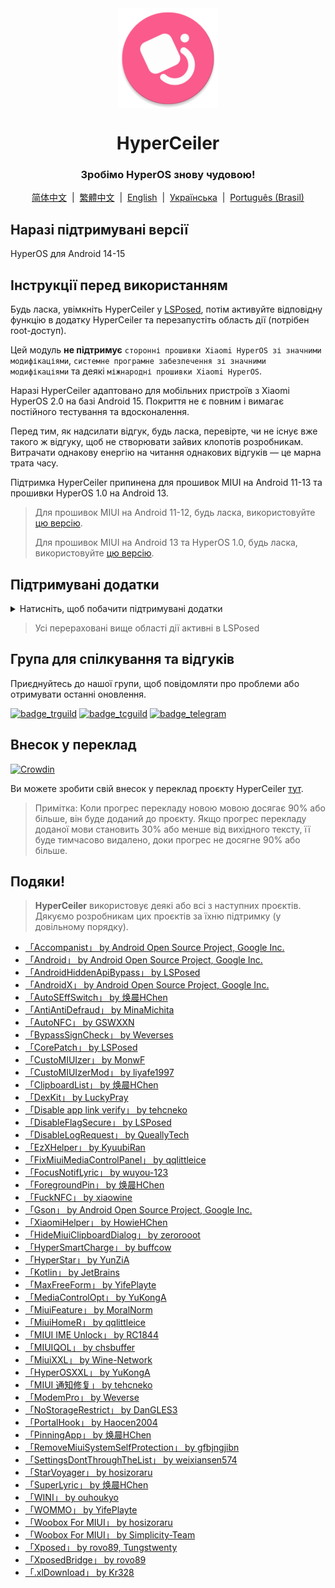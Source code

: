 <div align="center">

<img src="\imgs\icon.webp" width="160" height="160" style="display: block; margin: 0 auto;" alt="icon" />

# HyperCeiler

### Зробімо HyperOS знову чудовою!

[简体中文](/README.md)&nbsp;&nbsp;|&nbsp;&nbsp;[繁體中文](/README_zh-HK.md)&nbsp;&nbsp;|&nbsp;&nbsp;[English](/README_en-US.md)&nbsp;&nbsp;|&nbsp;&nbsp;[Українська](/README_uk_UA.md)&nbsp;&nbsp;|&nbsp;&nbsp;[Português (Brasil)](/README_pt-BR.md)

</div>

## Наразі підтримувані версії

HyperOS для Android 14-15

## Інструкції перед використанням

Будь ласка, увімкніть HyperCeiler у [LSPosed](https://github.com/LSPosed/LSPosed/releases), потім активуйте відповідну функцію в додатку HyperCeiler та перезапустіть область дії (потрібен root-доступ).

Цей модуль <b>не підтримує</b> `сторонні прошивки Xiaomi HyperOS зі значними модифікаціями`, `системне програмне забезпечення зі значними модифікаціями` та деякі `міжнародні прошивки Xiaomi HyperOS`.

Наразі HyperCeiler адаптовано для мобільних пристроїв з Xiaomi HyperOS 2.0 на базі Android 15. Покриття не є повним і вимагає постійного тестування та вдосконалення.

Перед тим, як надсилати відгук, будь ласка, перевірте, чи не існує вже такого ж відгуку, щоб не створювати зайвих клопотів розробникам. Витрачати однакову енергію на читання однакових відгуків — це марна трата часу.

Підтримка HyperCeiler припинена для прошивок MIUI на Android 11-13 та прошивки HyperOS 1.0 на Android 13.

> Для прошивок MIUI на Android 11-12, будь ласка, використовуйте [цю версію](https://github.com/ReChronoRain/Cemiuiler/releases/tag/1.3.130).
> 
> Для прошивок MIUI на Android 13 та HyperOS 1.0, будь ласка, використовуйте [цю версію](https://github.com/Xposed-Modules-Repo/com.sevtinge.hyperceiler/releases/download/3866-2.5.156_20250118/HyperCeiler_2.5.156_20250118_3866_release_miui.apk).

## Підтримувані додатки

<details>
    <summary>Натисніть, щоб побачити підтримувані додатки</summary>

| Назва додатку                  | Назва пакета                       |
|:-------------------------------|:-----------------------------------|
| Системний фреймворк            | system                             |
| Інтерфейс системи              | com.android.systemui               |
| Системний лаунчер              | com.miui.home                      |
| Оновлення                      | com.android.updater                |
| Joyose                         | com.xiaomi.joyose                  |
| Mi Налаштування                | com.xiaomi.misettings              |
| Безпека                        | com.miui.securitycenter            |
| Нотатки                        | com.miui.notes                     |
| Шпалери                        | com.miui.miwallpaper               |
| Taplus                         | com.miui.contentextension          |
| Сповіщення на екрані           | com.xiaomi.barrage                 |
| Телефон                        | com.android.incallui               |
| Телефонні служби               | com.android.phone                  |
| Батарея та продуктивність      | com.miui.powerkeeper               |
| Повідомлення                   | com.android.mms                    |
| Знімок екрана                  | com.miui.screenshot                |
| Календар                       | com.android.calendar               |
| Браузер                        | com.android.browser                |
| Rueban (MTB)                   | com.xiaomi.mtb                     |
| Запис екрана                   | com.miui.screenrecorder            |
| Дозволи                        | com.lbe.security.miui              |
| Налаштування                   | com.android.settings               |
| Клавіатура Sogou для MIUI      | com.sohu.inputmethod.sogou.xiaomi  |
| Погода                         | com.miui.weather2                  |
| Трансляція                     | com.milink.service                 |
| Зовнішнє сховище               | com.android.externalstorage        |
| Always-on display              | com.miui.aod                       |
| Файловий менеджер              | com.android.fileexplorer           |
| Плагін системних сервісів      | com.miui.securityadd               |
| Завантаження                   | com.android.providers.downloads.ui |
| Завантаження                   | com.android.providers.downloads    |
| Галерея                        | com.miui.gallery                   |
| Mi Canvas                      | com.miui.creation                  |
| Xiaomi Share                   | com.miui.mishare.connectivity      |
| Редактор галереї               | com.miui.mediaeditor               |
| Xiaomi Cloud                   | com.miui.cloudservice              |
| Смарт-картки                   | com.miui.tsmclient                 |
| iFlytek IME для MIUI           | com.iflytek.inputmethod.miui       |
| Інсталятор пакетів             | com.miui.packageinstaller          |
| GetApps                        | com.xiaomi.market                  |
| Віджет-стрічка                  | com.miui.personalassistant         |
| Теми                           | com.android.thememanager           |
| Компоненти системної безпеки   | com.miui.guardprovider             |
| Камера                         | com.android.camera                 |
| Mi AI Translate                | com.xiaomi.aiasst.vision           |
| Сканер                         | com.xiaomi.scanner                 |
| Mi AI                          | com.miui.voiceassist               |
| Служба NFC                     | com.android.nfc                    |
| Навушники                      | com.miui.misound                   |
| Резервне копіювання            | com.miui.backup                    |
| Mi Mover                       | com.miui.huanji                    |
| MiTrustService                 | com.xiaomi.trustservice            |
| Переглядач HTML                | com.android.htmlviewer             |
| Керування викликами            | com.android.server.telecom         |
| Mi Remote                      | com.duokan.phone.remotecontroller  |
| Аналітика                      | com.miui.analytics                 |
| Спільнота Xiaomi               | com.xiaomi.vipaccount              |
| Голосовий тригер               | com.miui.voicetrigger              |
| Диктофон                       | com.android.soundrecorder          |
| LPA                            | com.miui.euicc                     |
| Служба активації Xiaomi SIM    | com.xiaomi.simactivate.service     |

</details>

> Усі перераховані вище області дії активні в LSPosed

## Група для спілкування та відгуків

Приєднуйтесь до нашої групи, щоб повідомляти про проблеми або отримувати останні оновлення.

[![badge_trguild]][trguild_url]
[![badge_tcguild]][tcguild_url]
[![badge_telegram]][telegram_url]

## Внесок у переклад

[![Crowdin](https://badges.crowdin.net/cemiuiler/localized.svg)](https://crowdin.com/project/cemiuiler)

Ви можете зробити свій внесок у переклад проєкту HyperCeiler [тут](https://crwd.in/cemiuiler).

> Примітка: Коли прогрес перекладу новою мовою досягає 90% або більше, він буде доданий до проєкту. Якщо прогрес перекладу доданої мови становить 30% або менше від вихідного тексту, її буде тимчасово видалено, доки прогрес не досягне 90% або більше.

## Подяки!

> <b>HyperCeiler</b> використовує деякі або всі з наступних проєктів. Дякуємо розробникам цих проєктів за їхню підтримку (у довільному порядку).

- [「Accompanist」 by Android Open Source Project, Google Inc.](https://google.github.io/accompanist)
- [「Android」 by Android Open Source Project, Google Inc.](https://source.android.google.cn/license)
- [「AndroidHiddenApiBypass」 by LSPosed](https://github.com/LSPosed/AndroidHiddenApiBypass)
- [「AndroidX」 by Android Open Source Project, Google Inc.](https://github.com/androidx/androidx)
- [「AutoSEffSwitch」 by 焕晨HChen](https://github.com/HChenX/AutoSEffSwitch)
- [「AntiAntiDefraud」 by MinaMichita](https://github.com/MinaMichita/AntiAntiDefraud)
- [「AutoNFC」 by GSWXXN](https://github.com/GSWXXN/AutoNFC)
- [「BypassSignCheck」 by Weverses](https://github.com/Weverses/BypassSignCheck)
- [「CorePatch」 by LSPosed](https://github.com/LSPosed/CorePatch)
- [「CustoMIUIzer」 by MonwF](https://github.com/MonwF/customiuizer)
- [「CustoMIUIzerMod」 by liyafe1997](https://github.com/liyafe1997/CustoMIUIzerMod)
- [「ClipboardList」 by 焕晨HChen](https://github.com/HChenX/ClipboardList)
- [「DexKit」 by LuckyPray](https://github.com/LuckyPray/DexKit)
- [「Disable app link verify」 by tehcneko](https://github.com/Xposed-Modules-Repo/io.github.tehcneko.applinkverify)
- [「DisableFlagSecure」 by LSPosed](https://github.com/LSPosed/DisableFlagSecure)
- [「DisableLogRequest」 by QueallyTech](https://github.com/QueallyTech/DisableLogRequest)
- [「EzXHelper」 by KyuubiRan](https://github.com/KyuubiRan/EzXHelper)
- [「FixMiuiMediaControlPanel」 by qqlittleice](https://github.com/qqlittleice/FixMiuiMediaControlPanel)
- [「FocusNotifLyric」 by wuyou-123](https://github.com/wuyou-123/FocusNotifLyric)
- [「ForegroundPin」 by 焕晨HChen](https://github.com/HChenX/ForegroundPin)
- [「FuckNFC」 by xiaowine](https://github.com/xiaowine/FuckNFC)
- [「Gson」 by Android Open Source Project, Google Inc.](https://github.com/google/gson)
- [「XiaomiHelper」 by HowieHChen](https://github.com/HowieHChen/XiaomiHelper)
- [「HideMiuiClipboardDialog」 by zerorooot](https://github.com/zerorooot/HideMiuiClipboardDialog)
- [「HyperSmartCharge」 by buffcow](https://github.com/buffcow/HyperSmartCharge)
- [「HyperStar」 by YunZiA](https://github.com/YunZiA/HyperStar)
- [「Kotlin」 by JetBrains](https://github.com/JetBrains/kotlin)
- [「MaxFreeForm」 by YifePlayte](https://github.com/YifePlayte/MaxFreeForm)
- [「MediaControlOpt」 by YuKongA](https://github.com/YuKongA/MediaControlOpt)
- [「MiuiFeature」 by MoralNorm](https://github.com/moralnorm/miui_feature)
- [「MiuiHomeR」 by qqlittleice](https://github.com/qqlittleice/MiuiHome_R)
- [「MIUI IME Unlock」 by RC1844](https://github.com/RC1844/MIUI_IME_Unlock)
- [「MIUIQOL」 by chsbuffer](https://github.com/chsbuffer/MIUIQOL)
- [「MiuiXXL」 by Wine-Network](https://github.com/Wine-Network/Miui_XXL)
- [「HyperOSXXL」 by YuKongA](https://github.com/YuKongA/HyperOS_XXL)
- [「MIUI 通知修复」 by tehcneko](https://github.com/Xposed-Modules-Repo/io.github.tehcneko.miuinotificationfix)
- [「ModemPro」 by Weverse](https://github.com/Weverses/ModemPro)
- [「NoStorageRestrict」 by DanGLES3](https://github.com/Xposed-Modules-Repo/com.github.dan.nostoragerestrict)
- [「PortalHook」 by Haocen2004](https://github.com/Haocen2004/PortalHook)
- [「PinningApp」 by 焕晨HChen](https://github.com/HChenX/PinningApp)
- [「RemoveMiuiSystemSelfProtection」 by gfbjngjibn](https://github.com/gfbjngjibn/RemoveMiuiSystemSelfProtection)
- [「SettingsDontThroughTheList」 by weixiansen574](https://github.com/weixiansen574/settingsdontthroughthelist)
- [「StarVoyager」 by hosizoraru](https://github.com/hosizoraru/StarVoyager)
- [「SuperLyric」 by 焕晨HChen](https://github.com/HChenX/SuperLyric)
- [「WINI」 by ouhoukyo](https://github.com/ouhoukyo/WINI)
- [「WOMMO」 by YifePlayte](https://github.com/YifePlayte/WOMMO)
- [「Woobox For MIUI」 by hosizoraru](https://github.com/hosizoraru/WooBoxForMIUI)
- [「Woobox For MIUI」 by Simplicity-Team](https://github.com/Simplicity-Team/WooBoxForMIUI)
- [「Xposed」 by rovo89, Tungstwenty](https://github.com/rovo89/XposedBridge)
- [「XposedBridge」 by rovo89](https://github.com/rovo89/XposedBridge)
- [「.xlDownload」 by Kr328](https://github.com/Kr328/.xlDownload)

[trguild_url]: https://t.me/cemiuiler_release

[badge_trguild]: https://img.shields.io/badge/TG-Channel-4991D3?style=for-the-badge&logo=telegram

[tcguild_url]: https://t.me/cemiuiler_canary

[badge_tcguild]: https://img.shields.io/badge/TGCI-Channel-4991D3?style=for-the-badge&logo=telegram

[telegram_url]: https://t.me/cemiuiler

[badge_telegram]: https://img.shields.io/badge/dynamic/json?style=for-the-badge&color=2CA5E0&label=Telegram&logo=telegram&query=%24.data.totalSubs&url=https%3A%2F%2Fapi.spencerwoo.com%2Fsubstats%2F%3Fsource%3Dtelegram%26queryKey%3Dcemiuiler
